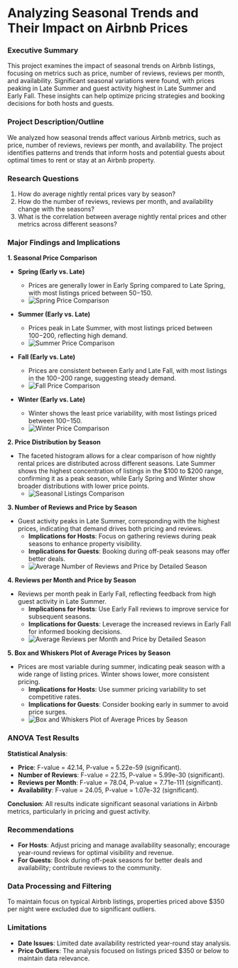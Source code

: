 
# Analyzing Seasonal Trends and Their Impact on Airbnb Prices

### Executive Summary
This project examines the impact of seasonal trends on Airbnb listings, focusing on metrics such as price, number of reviews, reviews per month, and availability. Significant seasonal variations were found, with prices peaking in Late Summer and guest activity highest in Late Summer and Early Fall. These insights can help optimize pricing strategies and booking decisions for both hosts and guests.

### Project Description/Outline
We analyzed how seasonal trends affect various Airbnb metrics, such as price, number of reviews, reviews per month, and availability. The project identifies patterns and trends that inform hosts and potential guests about optimal times to rent or stay at an Airbnb property.

### Research Questions
1. How do average nightly rental prices vary by season?
2. How do the number of reviews, reviews per month, and availability change with the seasons?
3. What is the correlation between average nightly rental prices and other metrics across different seasons?

### Major Findings and Implications

**1. Seasonal Price Comparison**

- **Spring (Early vs. Late)**
  - Prices are generally lower in Early Spring compared to Late Spring, with most listings priced between $50-$150.
  - ![Spring Price Comparison](Images/spring_price_comparison.png)

- **Summer (Early vs. Late)**
  - Prices peak in Late Summer, with most listings priced between $100-$200, reflecting high demand.
  - ![Summer Price Comparison](Images/summer_price_comparison.png)

- **Fall (Early vs. Late)**
  - Prices are consistent between Early and Late Fall, with most listings in the $100-$200 range, suggesting steady demand.
  - ![Fall Price Comparison](Images/fall_price_comparison.png)

- **Winter (Early vs. Late)**
  - Winter shows the least price variability, with most listings priced between $100-$150.
  - ![Winter Price Comparison](Images/winter_price_comparison.png)

**2. Price Distribution by Season**

- The faceted histogram allows for a clear comparison of how nightly rental prices are distributed across different seasons. Late Summer shows the highest concentration of listings in the $100 to $200 range, confirming it as a peak season, while Early Spring and Winter show broader distributions with lower price points.
  - ![Seasonal Listings Comparison](Images/Seasonal_listings_comparison.png)

**3. Number of Reviews and Price by Season**

- Guest activity peaks in Late Summer, corresponding with the highest prices, indicating that demand drives both pricing and reviews.
  - **Implications for Hosts**: Focus on gathering reviews during peak seasons to enhance property visibility.
  - **Implications for Guests**: Booking during off-peak seasons may offer better deals.
  - ![Average Number of Reviews and Price by Detailed Season](Images/Average%20Number%20of%20Reviews%20&%20Price%20by%20Detailed%20Season.png)

**4. Reviews per Month and Price by Season**

- Reviews per month peak in Early Fall, reflecting feedback from high guest activity in Late Summer.
  - **Implications for Hosts**: Use Early Fall reviews to improve service for subsequent seasons.
  - **Implications for Guests**: Leverage the increased reviews in Early Fall for informed booking decisions.
  - ![Average Reviews per Month and Price by Detailed Season](Images/Average%20Reviews%20per%20Month%20&%20Price%20by%20Detailed%20Season.png)

**5. Box and Whiskers Plot of Average Prices by Season**

- Prices are most variable during summer, indicating peak season with a wide range of listing prices. Winter shows lower, more consistent pricing.
  - **Implications for Hosts**: Use summer pricing variability to set competitive rates.
  - **Implications for Guests**: Consider booking early in summer to avoid price surges.
  - ![Box and Whiskers Plot of Average Prices by Season](Images/box%20plot%20of%20average%20prices%20by%20season.png)

### ANOVA Test Results
**Statistical Analysis**:
- **Price**: F-value = 42.14, P-value = 5.22e-59 (significant).
- **Number of Reviews**: F-value = 22.15, P-value = 5.99e-30 (significant).
- **Reviews per Month**: F-value = 78.04, P-value = 7.71e-111 (significant).
- **Availability**: F-value = 24.05, P-value = 1.07e-32 (significant).

**Conclusion**: All results indicate significant seasonal variations in Airbnb metrics, particularly in pricing and guest activity.

### Recommendations
- **For Hosts**: Adjust pricing and manage availability seasonally; encourage year-round reviews for optimal visibility and revenue.
- **For Guests**: Book during off-peak seasons for better deals and availability; contribute reviews to the community.

### Data Processing and Filtering
To maintain focus on typical Airbnb listings, properties priced above $350 per night were excluded due to significant outliers.

### Limitations
- **Date Issues**: Limited date availability restricted year-round stay analysis.
- **Price Outliers**: The analysis focused on listings priced $350 or below to maintain data relevance.
